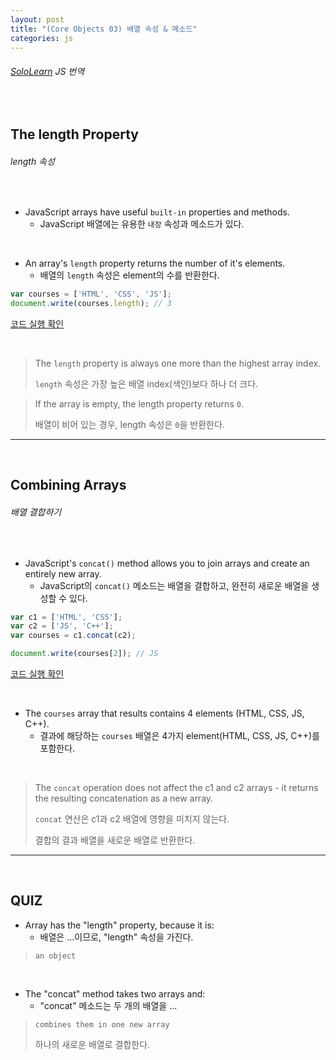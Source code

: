 ```yaml
---
layout: post
title: "(Core Objects 03) 배열 속성 & 메소드"
categories: js
---
```


###### [SoloLearn](https://www.sololearn.com/) JS 번역

<br>

## The length Property

###### length 속성

<br>

- JavaScript arrays have useful `built-in` properties and methods.
  - JavaScript 배열에는 유용한 `내장` 속성과 메소드가 있다.

<br>

- An array's `length` property returns the number of it's elements.
  - 배열의 `length` 속성은 element의 수를 반환한다.

```js
var courses = ['HTML', 'CSS', 'JS'];
document.write(courses.length);	// 3
```

[코드 실행 확인](https://code.sololearn.com/698/#js)

<br>

> The `length` property is always one more than the highest array index.
>
> `length` 속성은 가장 높은 배열 index(색인)보다 하나 더 크다.

> If the array is empty, the length property returns `0`.
>
> 배열이 비어 있는 경우, length 속성은 `0`을 반환한다.

------

<br>

## Combining Arrays

###### 배열 결합하기

<br>

- JavaScript's `concat()` method allows you to join arrays and create an entirely new array.
  - JavaScript의 `concat()` 메소드는 배열을 결합하고, 완전히 새로운 배열을 생성할 수 있다.

```js
var c1 = ['HTML', 'CSS'];
var c2 = ['JS', 'C++'];
var courses = c1.concat(c2);

document.write(courses[2]);	// JS
```

[코드 실행 확인](https://code.sololearn.com/699/#js)

<br>

- The `courses` array that results contains 4 elements (HTML, CSS, JS, C++).
  - 결과에 해당하는 `courses` 배열은 4가지 element(HTML, CSS, JS, C++)를 포함한다.

<br>

> The `concat` operation does not affect the c1 and c2 arrays - it returns the resulting concatenation as a new array.
>
> `concat` 연산은 c1과 c2 배열에 영향을 미치지 않는다.
>
> 결합의 결과 배열을 새로운 배열로 반환한다.

------

<br>

## QUIZ

- Array has the "length" property, because it is:
  - 배열은 ...이므로, "length" 속성을 가진다.

> `an object`

<br>

- The "concat" method takes two arrays and:
  - "concat" 메소드는 두 개의 배열을 ...

> `combines them in one new array`
>
> 하나의 새로운 배열로 결합한다.

<br>
